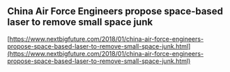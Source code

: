 ## China Air Force Engineers propose space-based laser to remove small space junk
  
  [https://www.nextbigfuture.com/2018/01/china-air-force-engineers-propose-space-based-laser-to-remove-small-space-junk.html](https://www.nextbigfuture.com/2018/01/china-air-force-engineers-propose-space-based-laser-to-remove-small-space-junk.html)